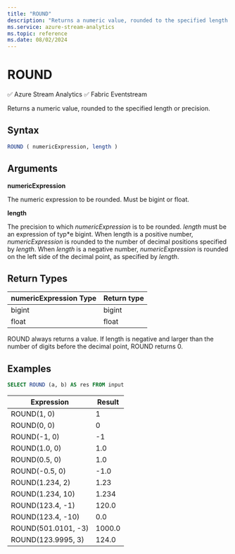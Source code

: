 ```yaml
---
title: "ROUND"
description: "Returns a numeric value, rounded to the specified length or precision."
ms.service: azure-stream-analytics
ms.topic: reference
ms.date: 08/02/2024
---
```

# ROUND
:white_check_mark: Azure Stream Analytics :white_check_mark: Fabric Eventstream

Returns a numeric value, rounded to the specified length or precision.

## Syntax  
  
```SQL   
ROUND ( numericExpression, length )
```  
  
## Arguments

**numericExpression**  
  
The numeric expression to be rounded. Must be bigint or float.

**length**

The precision to which *numericExpression* is to be rounded. *length* must be an expression of typ*e bigint. When length is a positive number, *numericExpression* is rounded to the number of decimal positions specified by *length*. When *length* is a negative number, *numericExpression* is rounded on the left side of the decimal point, as specified by *length*.
  
## Return Types  

|numericExpression Type|Return type|
|----------------------|-----------|
|bigint|bigint|
|float|float|

ROUND always returns a value. If length is negative and larger than the number of digits before the decimal point, ROUND returns 0.

## Examples  
  
```SQL  
SELECT ROUND (a, b) AS res FROM input
```  
  
|Expression|Result|
|----------|------|
|ROUND(1, 0)|1|
|ROUND(0, 0)|0|
|ROUND(-1, 0)|-1|
|ROUND(1.0, 0)|1.0|
|ROUND(0.5, 0)|1.0|
|ROUND(-0.5, 0)|-1.0|
|ROUND(1.234, 2)|1.23|
|ROUND(1.234, 10)|1.234|
|ROUND(123.4, -1)|120.0|
|ROUND(123.4, -10)|0.0|
|ROUND(501.0101, -3)|1000.0|
|ROUND(123.9995, 3)|124.0|
